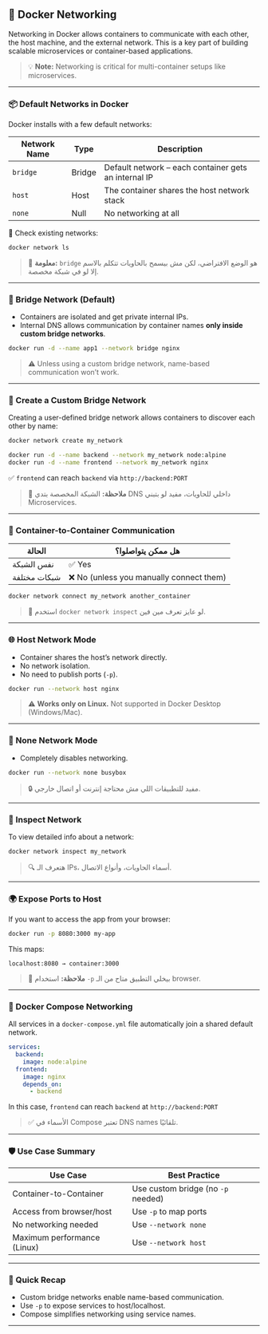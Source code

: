 ## 🧭 Docker Networking

Networking in Docker allows containers to communicate with each other, the host machine, and the external network. This is a key part of building scalable microservices or container-based applications.

> 💡 **Note:** Networking is critical for multi-container setups like microservices.

---

### 📦 Default Networks in Docker

Docker installs with a few default networks:

| Network Name | Type   | Description |
|--------------|--------|-------------|
| `bridge`     | Bridge | Default network – each container gets an internal IP |
| `host`       | Host   | The container shares the host network stack |
| `none`       | Null   | No networking at all |

📌 Check existing networks:
```bash
docker network ls
```

> 🔸 **معلومة:** `bridge` هو الوضع الافتراضي، لكن مش بيسمح بالحاويات تتكلم بالاسم إلا لو في شبكة مخصصة.

---

### 🧱 Bridge Network (Default)

- Containers are isolated and get private internal IPs.
- Internal DNS allows communication by container names **only inside custom bridge networks**.

```bash
docker run -d --name app1 --network bridge nginx
```

> ⚠️ Unless using a custom bridge network, name-based communication won’t work.

---

### 🔌 Create a Custom Bridge Network

Creating a user-defined bridge network allows containers to discover each other by name:

```bash
docker network create my_network
```

```bash
docker run -d --name backend --network my_network node:alpine
docker run -d --name frontend --network my_network nginx
```

✅ `frontend` can reach `backend` via `http://backend:PORT`

> 📝 **ملاحظة:** الشبكة المخصصة بتدي DNS داخلي للحاويات، مفيد لو بتبني Microservices.

---

### 🧩 Container-to-Container Communication

| الحالة | هل ممكن يتواصلوا؟ |
|--------|--------------------|
| نفس الشبكة | ✅ Yes |
| شبكات مختلفة | ❌ No (unless you manually connect them) |

```bash
docker network connect my_network another_container
```

> 🧠 استخدم `docker network inspect` لو عايز تعرف مين فين.

---

### 🌐 Host Network Mode

- Container shares the host’s network directly.
- No network isolation.
- No need to publish ports (`-p`).

```bash
docker run --network host nginx
```

> ⚠️ **Works only on Linux.** Not supported in Docker Desktop (Windows/Mac).

---

### 🚫 None Network Mode

- Completely disables networking.

```bash
docker run --network none busybox
```

> 🔒 مفيد للتطبيقات اللي مش محتاجة إنترنت أو اتصال خارجي.

---

### 🔧 Inspect Network

To view detailed info about a network:
```bash
docker network inspect my_network
```

> 🔍 هتعرف الـ IPs، أسماء الحاويات، وأنواع الاتصال.

---

### 🌍 Expose Ports to Host

If you want to access the app from your browser:
```bash
docker run -p 8080:3000 my-app
```

This maps:
```
localhost:8080 → container:3000
```

> 📝 **ملاحظة:** استخدام `-p` بيخلي التطبيق متاح من الـ browser.

---

### 🔄 Docker Compose Networking

All services in a `docker-compose.yml` file automatically join a shared default network.

```yaml
services:
  backend:
    image: node:alpine
  frontend:
    image: nginx
    depends_on:
      - backend
```

In this case, `frontend` can reach `backend` at `http://backend:PORT`

> ✅ الأسماء في Compose تعتبر DNS names تلقائيًا.

---

### 🛡️ Use Case Summary

| Use Case                      | Best Practice                           |
|------------------------------|-----------------------------------------|
| Container-to-Container       | Use custom bridge (no `-p` needed)      |
| Access from browser/host     | Use `-p` to map ports                   |
| No networking needed         | Use `--network none`                    |
| Maximum performance (Linux)  | Use `--network host`                    |

---

### 🧠 Quick Recap

- Custom bridge networks enable name-based communication.
- Use `-p` to expose services to host/localhost.
- Compose simplifies networking using service names.

---
